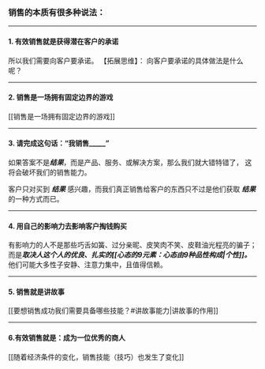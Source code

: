 ### 销售的本质有很多种说法：
***
#### 1. 有效销售就是获得潜在客户的承诺
所以我们需要向客户要承诺。
【拓展思维】：
向客户要承诺的具体做法是什么呢？

***

#### 2. 销售是一场拥有固定边界的游戏
[[销售是一场拥有固定边界的游戏]]

***

####  3. 请完成这句话：“我销售_____”

如果答案不是***结果***，而是产品、服务、或解决方案，那么我们就大错特错了，
这将会破坏我们的销售能力。

客户只对买到 ***结果*** 感兴趣，而我们真正销售给客户的东西只不过是他们获取 ***结果*** 的一种方式而已。

***

#### 4. 用自己的影响力去影响客户掏钱购买
有影响力的人不是那些巧舌如簧、过分亲昵、皮笑肉不笑、皮鞋油光程亮的骗子；
而是***取决人这个人的优良、扎实的[[心态的9元素：心态由9种品性构成|个性]]。***
他们可能大多性子安静、注意力集中，且值得信赖。

***
#### 5. 销售就是讲故事
[[要想销售成功我们需要具备哪些技能？#讲故事能力|讲故事的作用]]

***

#### 6.有效销售就是：成为一位优秀的商人
[[随着经济条件的变化，销售技能（技巧）也发生了变化]]